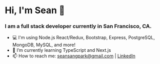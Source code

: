 # Hi, I'm Sean 👋

### I am a full stack developer currently in San Francisco, CA.

- 💻  I'm using Node.js React/Redux, Bootstrap, Express, PostgreSQL, MongoDB, MySQL, and more!
- 🌱  I’m currently learning TypeScript and Next.js
- 📫  How to reach me: seansangpark@gmail.com | [LinkedIn](https://www.linkedin.com/in/seansangpark/)





<!--
**seansangpark/seansangpark** is a ✨ _special_ ✨ repository because its `README.md` (this file) appears on your GitHub profile.

Here are some ideas to get you started:
- 🔭  I’m currently looking for new opportunities as a software engineer
- 🔭 I’m currently working on ...
- 🌱 I’m currently learning ...
- 👯 I’m looking to collaborate on ...
- 🤔 I’m looking for help with ...
- 💬 Ask me about ...
- 📫 How to reach me: ...
- 😄 Pronouns: ...
- ⚡ Fun fact: ...
-->
